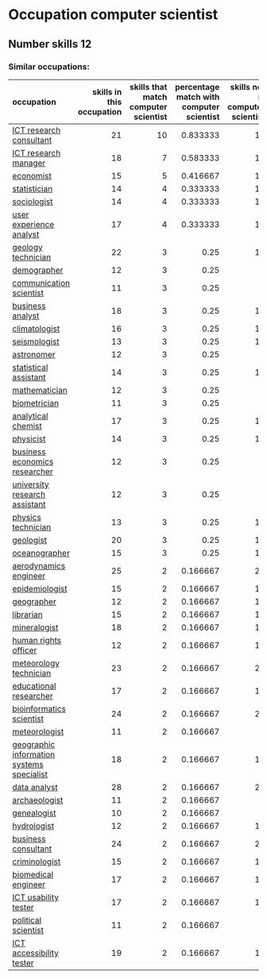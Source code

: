 # Occupation computer scientist
## Number skills 12
### Similar occupations:
| occupation                                                                                |   skills in this occupation |   skills that match computer scientist |   percentage match with computer scientist |   skills not in computer scientist |
|:------------------------------------------------------------------------------------------|----------------------------:|---------------------------------------:|-------------------------------------------:|-----------------------------------:|
| [ICT research consultant](ICT_research_consultant.md)                                     |                          21 |                                     10 |                                   0.833333 |                                 11 |
| [ICT research manager](ICT_research_manager.md)                                           |                          18 |                                      7 |                                   0.583333 |                                 11 |
| [economist](economist.md)                                                                 |                          15 |                                      5 |                                   0.416667 |                                 10 |
| [statistician](statistician.md)                                                           |                          14 |                                      4 |                                   0.333333 |                                 10 |
| [sociologist](sociologist.md)                                                             |                          14 |                                      4 |                                   0.333333 |                                 10 |
| [user experience analyst](user_experience_analyst.md)                                     |                          17 |                                      4 |                                   0.333333 |                                 13 |
| [geology technician](geology_technician.md)                                               |                          22 |                                      3 |                                   0.25     |                                 19 |
| [demographer](demographer.md)                                                             |                          12 |                                      3 |                                   0.25     |                                  9 |
| [communication scientist](communication_scientist.md)                                     |                          11 |                                      3 |                                   0.25     |                                  8 |
| [business analyst](business_analyst.md)                                                   |                          18 |                                      3 |                                   0.25     |                                 15 |
| [climatologist](climatologist.md)                                                         |                          16 |                                      3 |                                   0.25     |                                 13 |
| [seismologist](seismologist.md)                                                           |                          13 |                                      3 |                                   0.25     |                                 10 |
| [astronomer](astronomer.md)                                                               |                          12 |                                      3 |                                   0.25     |                                  9 |
| [statistical assistant](statistical_assistant.md)                                         |                          14 |                                      3 |                                   0.25     |                                 11 |
| [mathematician](mathematician.md)                                                         |                          12 |                                      3 |                                   0.25     |                                  9 |
| [biometrician](biometrician.md)                                                           |                          11 |                                      3 |                                   0.25     |                                  8 |
| [analytical chemist](analytical_chemist.md)                                               |                          17 |                                      3 |                                   0.25     |                                 14 |
| [physicist](physicist.md)                                                                 |                          14 |                                      3 |                                   0.25     |                                 11 |
| [business economics researcher](business_economics_researcher.md)                         |                          12 |                                      3 |                                   0.25     |                                  9 |
| [university research assistant](university_research_assistant.md)                         |                          12 |                                      3 |                                   0.25     |                                  9 |
| [physics technician](physics_technician.md)                                               |                          13 |                                      3 |                                   0.25     |                                 10 |
| [geologist](geologist.md)                                                                 |                          20 |                                      3 |                                   0.25     |                                 17 |
| [oceanographer](oceanographer.md)                                                         |                          15 |                                      3 |                                   0.25     |                                 12 |
| [aerodynamics engineer](aerodynamics_engineer.md)                                         |                          25 |                                      2 |                                   0.166667 |                                 23 |
| [epidemiologist](epidemiologist.md)                                                       |                          15 |                                      2 |                                   0.166667 |                                 13 |
| [geographer](geographer.md)                                                               |                          12 |                                      2 |                                   0.166667 |                                 10 |
| [librarian](librarian.md)                                                                 |                          15 |                                      2 |                                   0.166667 |                                 13 |
| [mineralogist](mineralogist.md)                                                           |                          18 |                                      2 |                                   0.166667 |                                 16 |
| [human rights officer](human_rights_officer.md)                                           |                          12 |                                      2 |                                   0.166667 |                                 10 |
| [meteorology technician](meteorology_technician.md)                                       |                          23 |                                      2 |                                   0.166667 |                                 21 |
| [educational researcher](educational_researcher.md)                                       |                          17 |                                      2 |                                   0.166667 |                                 15 |
| [bioinformatics scientist](bioinformatics_scientist.md)                                   |                          24 |                                      2 |                                   0.166667 |                                 22 |
| [meteorologist](meteorologist.md)                                                         |                          11 |                                      2 |                                   0.166667 |                                  9 |
| [geographic information systems specialist](geographic_information_systems_specialist.md) |                          18 |                                      2 |                                   0.166667 |                                 16 |
| [data analyst](data_analyst.md)                                                           |                          28 |                                      2 |                                   0.166667 |                                 26 |
| [archaeologist](archaeologist.md)                                                         |                          11 |                                      2 |                                   0.166667 |                                  9 |
| [genealogist](genealogist.md)                                                             |                          10 |                                      2 |                                   0.166667 |                                  8 |
| [hydrologist](hydrologist.md)                                                             |                          12 |                                      2 |                                   0.166667 |                                 10 |
| [business consultant](business_consultant.md)                                             |                          24 |                                      2 |                                   0.166667 |                                 22 |
| [criminologist](criminologist.md)                                                         |                          15 |                                      2 |                                   0.166667 |                                 13 |
| [biomedical engineer](biomedical_engineer.md)                                             |                          17 |                                      2 |                                   0.166667 |                                 15 |
| [ICT usability tester](ICT_usability_tester.md)                                           |                          17 |                                      2 |                                   0.166667 |                                 15 |
| [political scientist](political_scientist.md)                                             |                          11 |                                      2 |                                   0.166667 |                                  9 |
| [ICT accessibility tester](ICT_accessibility_tester.md)                                   |                          19 |                                      2 |                                   0.166667 |                                 17 |
